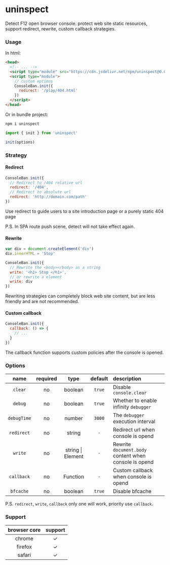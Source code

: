 # uninspect

Detect F12 open browser console. protect web site static resources, support redirect, rewrite, custom callback strategies.

### Usage

In html:

```html
<head>
  <!-- ... -->
  <script type="module" src="https://cdn.jsdelivr.net/npm/uninspect@0.0.3/dist/index.mjs"></script>
  <script type="module">
    // custom options
    ConsoleBan.init({
      redirect: '/play/404.html'
    })
  </script>
</head>
```

Or in bundle project:

```bash
npm i uninspect
```

```js
import { init } from 'uninspect'

init(options)
```

### Strategy

#### Redirect

```js
ConsoleBan.init({
  // Redirect to /404 relative url
  redirect: '/404',
  // Redirect to absolute url
  redirect: 'http://domain.com/path'
})
```

Use redirect to guide users to a site introduction page or a purely static 404 page

P.S. In SPA route push scene, detect will not take effect again.

#### Rewrite

```js
var div = document.createElement('div')
div.innerHTML = 'Stop'

ConsoleBan.init({
  // Rewrite the <body></body> as a string
  write: '<h1> Stop </h1>',
  // or rewrite a element
  write: div
})
```

Rewriting strategies can completely block web site content, but are less friendly and are not recommended.

#### Custom callback

```js
ConsoleBan.init({
  callback: () => {
    // ...
  }
})
```

The callback function supports custom policies after the console is opened.

### Options

|    name     | required |       type        | default | description                                           |
| :---------: | :------: | :---------------: | :-----: | :---------------------------------------------------- |
|   `clear`   |    no    |      boolean      | `true`  | Disable `console.clear`                               |
|   `debug`   |    no    |      boolean      | `true`  | Whether to enable infinity `debugger`                 |
| `debugTime` |    no    |      number       | `3000`  | The `debugger` execution interval                     |
| `redirect`  |    no    |      string       |   `-`   | Redirect url when console is opend                    |
|   `write`   |    no    | string \| Element |   `-`   | Rewrite `document.body` content when console is opend |
| `callback`  |    no    |     Function      |   `-`   | Custom callback when console is opend                 |
|  `bfcache`  |    no    |      boolean      | `true`  | Disable bfcache                                       |

P.S. `redirect`, `write`, `callback` only one will work, priority use `callback`.

### Support

| browser core | support |
| :----------: | :-----: |
|    chrome    |    ✓    |
|   firefox    |    ✓    |
|    safari    |    ✓    |
